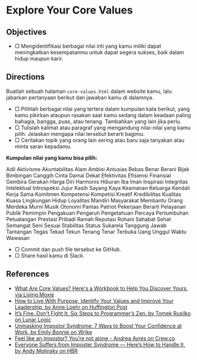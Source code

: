 # Explore Your Core Values

## Objectives

- ▢ Mengidentifikasi berbagai nilai inti yang kamu miliki dapat meningkatkan kesempatanmu untuk dapat segera sukses, baik dalam hidup maupun karir.

## Directions

Buatlah sebuah halaman `core-values.html` dalam website kamu, lalu jabarkan pertanyaan berikut dan jawaban kamu di dalamnya.

- ▢ Pilihlah berbagai nilai yang tertera dalam kumpulan kata berikut, yang kamu pikirkan ataupun rasakan saat kamu sedang dalam keadaan paling bahagia, bangga, puas, atau tenang. Tambahkan yang lain jika perlu.
- ▢ Tulislah kalimat atau paragraf yang mengandung nilai-nilai yang kamu pilih. Jelaskan mengapa nilai tersebut berarti bagimu.
- ▢ Ceritakan topik yang orang lain sering atau baru saja tanyakan atau minta saran kepadamu.

**Kumpulan nilai yang kamu bisa pilih:**

Adil
Aktivisme
Akuntabilitas
Alam
Ambisi
Antusias
Bebas
Benar
Berani
Bijak
Bimbingan
Canggih
Cinta
Damai
Dekat
Efektivitas
Efisiensi
Finansial
Gembira
Gerakan
Harga Diri
Harmonis
Hiburan
Iba
Iman
Inspirasi
Integritas
Intelektual
Introspeksi
Jujur
Kasih Sayang
Kaya
Keamanan
Keluarga
Kendali
Kerja Sama
Komitmen
Kompetensi
Kompetisi
Kreatif
Kredibilitas
Kualitas
Kuasa
Lingkungan Hidup
Loyalitas
Mandiri
Masyarakat
Membantu Orang
Merdeka
Murni
Musik
Otonomi
Pantas
Patriot
Pekerjaan Berarti
Pelayanan Publik
Pemimpin
Pengakuan
Pengaruh
Pengetahuan
Percaya
Pertumbuhan
Petualangan
Prestasi
Pribadi
Ramah
Reputasi
Rohani
Sahabat
Sehat
Semangat
Seni
Sesuai
Stabilitas
Status
Sukarela
Tanggung Jawab
Tantangan
Tegas
Tekad
Tekun
Tenang
Tenar
Terbuka
Uang
Unggul
Waktu
Wawasan

- ▢ Commit dan push file tersebut ke GitHub.
- ▢ Share hasil kamu di Slack.

## References

- [What Are Core Values? Here's a Workbook to Help You Discover Yours, via Living Moxie](http://dawnbarclay.com/core-values)
- [How to Live With Purpose, Identify Your Values and Improve Your Leadership, by Anne Loehr on Huffington Post](http://www.huffingtonpost.com/anne-loehr/how-to-live-with-purpose-_b_5187572.html)
- [It’s Fine. Don’t Fight It. Six Steps to Programmer’s Zen. by Tomek Rusilko on Lunar Logic](http://blog.lunarlogic.io/2016/six-steps-to-programmers-zen)
- [Unmasking Impostor Syndrome: 7 Ways to Boost Your Confidence at Work, by Emily Bonnie on Wrike](https://www.wrike.com/blog/unmasking-impostor-syndrome-7-ways-boost-confidence-work)
- [Feel like an impostor? You’re not alone - Andrea Ayres on Crew.co](https://crew.co/backstage/blog/feel-like-an-impostor-youre-not-alone)
- [Everyone Suffers from Imposter Syndrome — Here’s How to Handle It, by Andy Molinsky on HBR](https://hbr.org/2016/07/everyone-suffers-from-imposter-syndrome-heres-how-to-handle-it)
